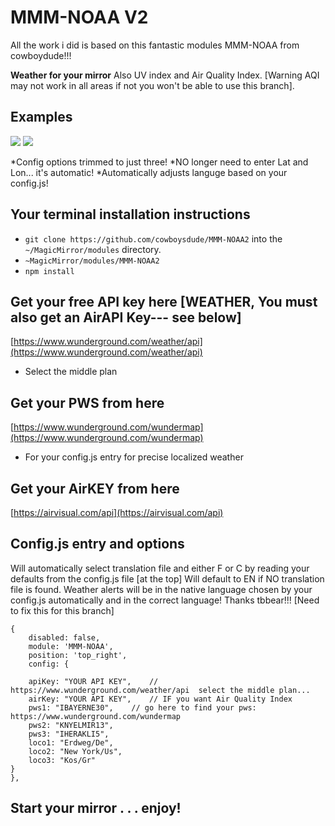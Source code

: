 # MMM-NOAA V2

All the work i did is based on this fantastic modules MMM-NOAA from cowboydude!!!

**Weather for your mirror**
  Also UV index and Air Quality Index.  [Warning AQI may not work in all areas if not you won't be able to use this branch].

## Examples

![](capture.png)  ![](de.png)

 
   *Config options trimmed to just three!
   *NO longer need to enter Lat and Lon... it's automatic!
   *Automatically adjusts languge based on your config.js!

## Your terminal installation instructions

* `git clone https://github.com/cowboysdude/MMM-NOAA2` into the `~/MagicMirror/modules` directory.
*  `~MagicMirror/modules/MMM-NOAA2`
*  `npm install`

## Get your free API key here [WEATHER, You must also get an AirAPI Key--- see below]

 [https://www.wunderground.com/weather/api](https://www.wunderground.com/weather/api)

* Select the middle plan

## Get your PWS from here


 [https://www.wunderground.com/wundermap](https://www.wunderground.com/wundermap)
 
* For your config.js entry for precise localized weather 

## Get your AirKEY from here

 [https://airvisual.com/api](https://airvisual.com/api)

## Config.js entry and options

Will automatically select translation file and either F or C by reading your defaults from the config.js file [at the top]
Will default to EN if NO translation file is found.  Weather alerts will be in the native language chosen by your config.js automatically and in the correct language!  Thanks tbbear!!! [Need to fix this for this branch]

    {
        disabled: false,
        module: 'MMM-NOAA',
        position: 'top_right',
        config: {

		apiKey: "YOUR API KEY",    // https://www.wunderground.com/weather/api  select the middle plan... 	 
		airKey: "YOUR API KEY",    // IF you want Air Quality Index
		pws1: "IBAYERNE30",	   // go here to find your pws: https://www.wunderground.com/wundermap
		pws2: "KNYELMIR13",
		pws3: "IHERAKLI5",  
		loco1: "Erdweg/De",
		loco2: "New York/Us",
		loco3: "Kos/Gr"
	}
    },

## Start your mirror . . . enjoy! 
